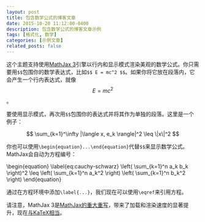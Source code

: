 ```yaml
---
layout: post
title: 包含数学公式的博客文章
date: 2015-10-20 11:12:00-0400
description: 包含数学公式的博客文章示例
tags: [格式化, 数学]
categories: [示例文章]
related_posts: false
---
```


这个主题支持使用[MathJax 3](https://www.mathjax.org/)引擎以行内和显示模式渲染美观的数学公式。你只需要用`$$`包围你的数学表达式，比如`$$ E = mc^2 $$`。如果你将它放在段落内，它会产生一个行内表达式，就像 $$ E = mc^2 $$。

要使用显示模式，再次用`$$`包围你的表达式并将其作为单独的段落。这里是一个例子：

$$
\sum_{k=1}^\infty |\langle x, e_k \rangle|^2 \leq \|x\|^2
$$

你也可以使用`\begin{equation}...\end{equation}`代替`$$`来显示数学公式。
MathJax会自动为方程编号：

\begin{equation}
\label{eq:cauchy-schwarz}
\left( \sum_{k=1}^n a_k b_k \right)^2 \leq \left( \sum_{k=1}^n a_k^2 \right) \left( \sum_{k=1}^n b_k^2 \right)
\end{equation}

通过在方程环境中添加`\label{...}`，我们现在可以使用`\eqref`来引用方程。

请注意，MathJax 3是[MathJax的重大重写](https://docs.mathjax.org/en/latest/upgrading/whats-new-3.0.html)，带来了加载和渲染速度的显著提升，现在[与KaTeX相当](http://www.intmath.com/cg5/katex-mathjax-comparison.php)。
